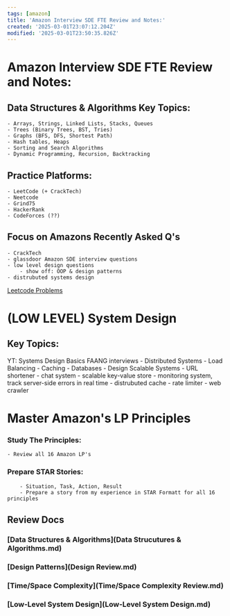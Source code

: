 ```yaml
---
tags: [amazon]
title: 'Amazon Interview SDE FTE Review and Notes:'
created: '2025-03-01T23:07:12.204Z'
modified: '2025-03-01T23:50:35.826Z'
---
```


# Amazon Interview SDE FTE Review and Notes:
## Data Structures & Algorithms Key Topics:


	- Arrays, Strings, Linked Lists, Stacks, Queues
	- Trees (Binary Trees, BST, Tries)
	- Graphs (BFS, DFS, Shortest Path)
	- Hash tables, Heaps
	- Sorting and Search Algorithms 
	- Dynamic Programming, Recursion, Backtracking

Practice Platforms:
-
	- LeetCode (+ CrackTech)
	- Neetcode
	- Grind75
	- HackerRank
	- CodeForces (??)

 Focus on Amazons Recently Asked Q's
- 
	- CrackTech
	- glassdoor Amazon SDE interview questions
	- low level design questions
		- show off: OOP & design patterns
	- distrubuted systems design
[Leetcode Problems](leetcode-problems.md)

# (LOW LEVEL) System Design


Key Topics:
-
YT: Systems Design Basics FAANG interviews
		- Distributed Systems
			- Load Balancing 
			- Caching 
			- Databases
		- Design Scalable Systems 
			- URL shortener
			- chat system
			- scalable key-value store 
			- monitoring system, track server-side errors in real time
			- distrubuted cache
			- rate limiter
			- web crawler 

  
# Master Amazon's LP Principles 
 
### Study The Principles:
	- Review all 16 Amazon LP's
### Prepare STAR Stories: 
		- Situation, Task, Action, Result
		- Prepare a story from my experience in STAR Formatt for all 16 principles

## Review Docs
### [Data Structures & Algorithms](Data Strucutures & Algorithms.md)
###  [Design Patterns](Design Review.md)
### [Time/Space Complexity](Time/Space Complexity Review.md) 
### [Low-Level System Design](Low-Level System Design.md)



